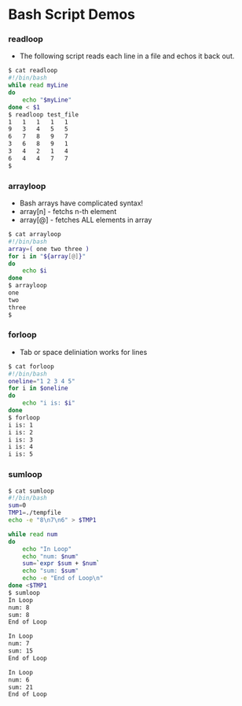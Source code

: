 # Bash Script Demos

### readloop 
* The following script reads each line in a file and echos it back out.
``` bash
$ cat readloop
#!/bin/bash
while read myLine
do
	echo "$myLine"
done < $1
$ readloop test_file
1	1	1	1	1
9	3	4	5	5
6	7	8	9	7
3	6	8	9	1
3	4	2	1	4
6	4	4	7	7
$
```

### arrayloop 
* Bash arrays have complicated syntax!
* array[n] - fetchs n-th element
* array[@] - fetches ALL elements in array

``` bash
$ cat arrayloop
#!/bin/bash
array=( one two three )
for i in "${array[@]}"
do
	echo $i
done
$ arrayloop
one 
two 
three
$
```

### forloop
* Tab or space deliniation works for lines
``` bash 
$ cat forloop
#!/bin/bash
oneline="1 2 3 4 5"
for i in $oneline
do
	echo "i is: $i"
done
$ forloop
i is: 1
i is: 2
i is: 3
i is: 4
i is: 5
```

### sumloop

``` bash
$ cat sumloop
#!/bin/bash
sum=0
TMP1=./tempfile
echo -e "8\n7\n6" > $TMP1

while read num
do
	echo "In Loop"
	echo "num: $num"
	sum=`expr $sum + $num`
	echo "sum: $sum"
	echo -e "End of Loop\n"
done <$TMP1
$ sumloop
In Loop
num: 8
sum: 8
End of Loop

In Loop
num: 7
sum: 15
End of Loop

In Loop
num: 6
sum: 21
End of Loop
```
